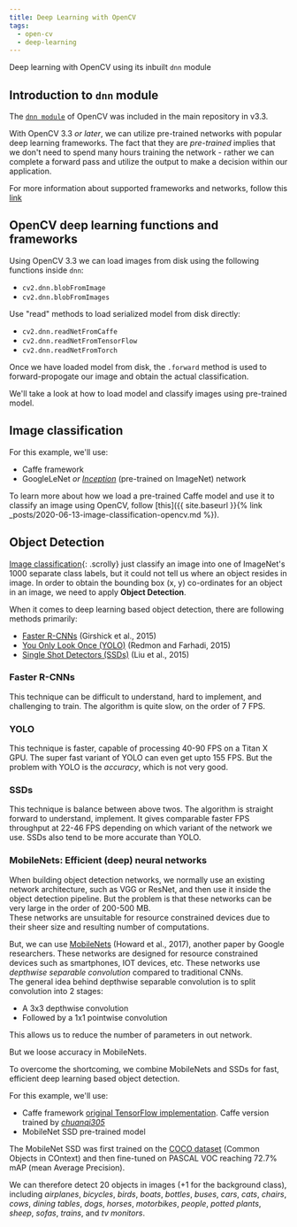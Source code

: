```yaml
---
title: Deep Learning with OpenCV
tags:
  - open-cv
  - deep-learning
---
```


Deep learning with OpenCV using its inbuilt `dnn` module

## Introduction to `dnn` module

The [`dnn module`](https://github.com/opencv/opencv/tree/master/modules/dnn) of OpenCV was included in the main repository in v3.3.

With OpenCV 3.3 _or later_, we can utilize pre-trained networks with popular deep learning frameworks. The fact that they are _pre-trained_ implies that we don't need to spend many hours training the network - rather we can complete a forward pass and utilize the output to make a decision within our application.

<!--more-->

For more information about supported frameworks and networks, follow this [link](https://github.com/opencv/opencv/wiki/Deep-Learning-in-OpenCV)

## OpenCV deep learning functions and frameworks

Using OpenCV 3.3 we can load images from disk using the following functions inside `dnn`:

+ `cv2.dnn.blobFromImage`
+ `cv2.dnn.blobFromImages`

Use "read" methods to load serialized model from disk directly:

+ `cv2.dnn.readNetFromCaffe`
+ `cv2.dnn.readNetFromTensorFlow`
+ `cv2.dnn.readNetFromTorch`

Once we have loaded model from disk, the `.forward` method is used to forward-propogate our image and obtain the actual classification.

We'll take a look at how to load model and classify images using pre-trained model.

## Image classification

For this example, we'll use:

+ Caffe framework
+ GoogleLeNet _or [Inception](https://arxiv.org/abs/1409.4842)_ (pre-trained on ImageNet) network

To learn more about how we load a pre-trained Caffe model and use it to classify an image using OpenCV, follow [this]({{ site.baseurl }}{% link _posts/2020-06-13-image-classification-opencv.md %}).

## Object Detection

[Image classification](#image-classification){: .scrolly} just classify an image into one of ImageNet's 1000 separate class labels, but it could not tell us where an object resides in image.
In order to obtain the bounding box (x, y) co-ordinates for an object in an image, we need to apply **Object Detection**.

When it comes to deep learning based object detection, there are following methods primarily:

+ [Faster R-CNNs](https://arxiv.org/abs/1506.01497) (Girshick et al., 2015)
+ [You Only Look Once (YOLO)](https://arxiv.org/abs/1506.02640) (Redmon and Farhadi, 2015)
+ [Single Shot Detectors (SSDs)](https://arxiv.org/abs/1512.02325) (Liu et al., 2015)

### Faster R-CNNs

This technique can be difficult to understand, hard to implement, and challenging to train. The algorithm is quite slow, on the order of 7 FPS.

### YOLO

This technique is faster, capable of processing 40-90 FPS on a Titan X GPU. The super fast variant of YOLO can even get upto 155 FPS.
But the problem with YOLO is the _accuracy_, which is not very good.

### SSDs

This technique is balance between above twos. The algorithm is straight forward to understand, implement. It gives comparable faster FPS throughput at 22-46 FPS depending on which variant of the network we use. SSDs also tend to be more accurate than YOLO.

### MobileNets: Efficient (deep) neural networks

When building object detection networks, we normally use an existing network architecture, such as VGG or ResNet, and then use it inside the object detection pipeline. But the problem is that these networks can be very large in the order of 200-500 MB.  
These networks are unsuitable for resource constrained devices due to their sheer size and resulting number of computations.

But, we can use [MobileNets](https://arxiv.org/abs/1704.04861) (Howard et al., 2017), another paper by Google researchers. These networks are designed for resource constrained devices such as smartphones, IOT devices, etc. These networks use _depthwise separable convolution_ compared to traditional CNNs.  
The general idea behind depthwise separable convolution is to split convolution into 2 stages:

+ A 3x3 depthwise convolution
+ Followed by a 1x1 pointwise convolution

This allows us to reduce the number of parameters in out network.

But we loose accuracy in MobileNets.

To overcome the shortcoming, we combine MobileNets and SSDs for fast, efficient deep learning based object detection.

For this example, we'll use:

+ Caffe framework [original TensorFlow implementation](https://github.com/Zehaos/MobileNet). Caffe version trained by [_chuanqi305_](https://github.com/chuanqi305/MobileNet-SSD)
+ MobileNet SSD pre-trained model

The MobileNet SSD was first trained on the [COCO dataset](http://cocodataset.org/) (Common Objects in COntext) and then fine-tuned on PASCAL VOC reaching 72.7% mAP (mean Average Precision).

We can therefore detect 20 objects in images (+1 for the background class), including _airplanes_, _bicycles_, _birds_, _boats_, _bottles_, _buses_, _cars_, _cats_, _chairs_, _cows_, _dining tables_, _dogs_, _horses_, _motorbikes_, _people_, _potted plants_, _sheep_, _sofas_, _trains_, and _tv monitors_.
